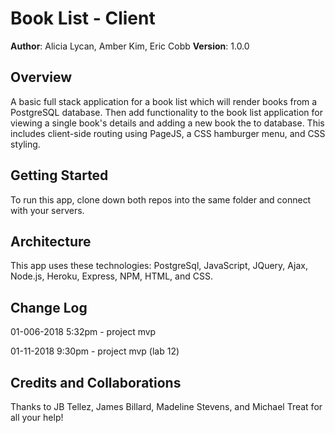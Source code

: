 # Book List - Client

**Author**: Alicia Lycan, Amber Kim, Eric Cobb
**Version**: 1.0.0

## Overview
A basic full stack application for a book list which will render books from a PostgreSQL database. Then add functionality to the book list application for viewing a single book's details and adding a new book the to database. This includes client-side routing using PageJS, a CSS hamburger menu, and CSS styling.

## Getting Started
To run this app, clone down both repos into the same folder and connect with your servers.

## Architecture
This app uses these technologies: PostgreSql, JavaScript, JQuery, Ajax, Node.js, Heroku, Express, NPM, HTML, and CSS.

## Change Log
01-006-2018 5:32pm - project mvp

01-11-2018 9:30pm - project mvp (lab 12)

## Credits and Collaborations
Thanks to JB Tellez, James Billard, Madeline Stevens, and Michael Treat for all your help!